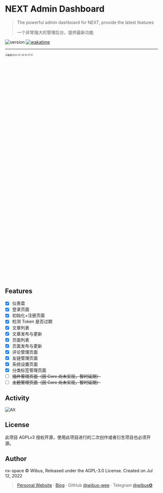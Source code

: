 # NEXT Admin Dashboard
> The powerful admin dashboard for NEXT, provide the latest features
>
> 一个非常强大的管理后台，提供最新功能

<img src="https://img.shields.io/github/package-json/v/nx-space/core" referrerpolicy="no-referrer" alt="version"> <a href="https://wakatime.com/badge/user/5c293fcd-9bec-4609-946b-c06b5fbf192c/project/09bcd1ad-babf-4f96-a09d-c418d8a7a835"><img src="https://wakatime.com/badge/user/5c293fcd-9bec-4609-946b-c06b5fbf192c/project/09bcd1ad-babf-4f96-a09d-c418d8a7a835.svg" alt="wakatime"></a>

---

<img width="1483" style="zoom:50%" alt="截屏2022-07-24 18 37 51" src="https://user-images.githubusercontent.com/62133302/180643335-78e2ddc9-3123-46d1-ac7f-7bb6d6eadfec.png">


## Features

- [X] 仪表盘
- [X] 登录页面
- [X] 初始化+注册页面
- [X] 检测 Token 是否过期
- [X] 文章列表
- [X] 文章发布与更新
- [X] 页面列表
- [X] 页面发布与更新
- [X] 评论管理页面
- [X] 友链管理页面
- [X] 系统设置页面
- [X] 分类标签管理页面
- [ ] ~~插件管理页面（因 Core 尚未实现，暂时延期）~~
- [ ] ~~主题管理页面（因 Core 尚未实现，暂时延期）~~

## Activity

![Alt](https://repobeats.axiom.co/api/embed/af99a21e60aedbb0e3625145522f36d85c2e5ae5.svg "Repobeats analytics image")

## License

此项目 AGPLv3 授权开源，使用此项目进行的二次创作或者衍生项目也必须开源。

## Author

nx-space © Wibus, Released under the AGPL-3.0 License. Created on Jul 12, 2022

> [Personal Website](http://iucky.cn/) · [Blog](https://blog.iucky.cn/) · GitHub [@wibus-wee](https://github.com/wibus-wee/) · Telegram [@wibus✪](https://t.me/wibus_wee)
